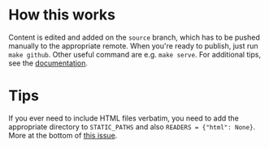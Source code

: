 # How this works

Content is edited and added on the `source` branch, which has to be pushed
manually to the appropriate remote. When you're ready to publish, just run `make
github`. Other useful command are e.g. `make serve`. For additional tips, see
the [documentation](http://docs.getpelican.com/en/3.6.3/publish.html).

# Tips

If you ever need to include HTML files verbatim, you need to add the appropriate
directory to `STATIC_PATHS` and also `READERS = {"html": None}`. More at the
bottom of [this issue](https://github.com/getpelican/pelican/issues/1046).
